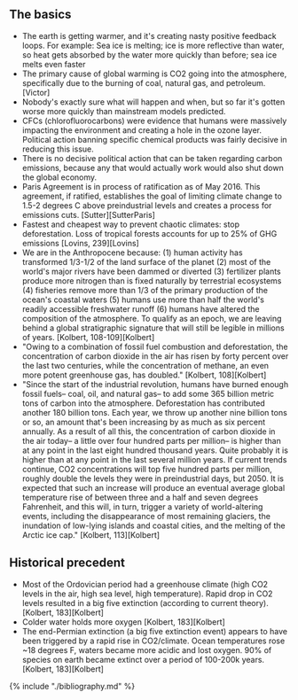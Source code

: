 ## The basics
* The earth is getting warmer, and it's creating nasty positive feedback loops. For example: Sea ice is melting; ice is more reflective than water, so heat gets absorbed by the water more quickly than before; sea ice melts even faster
* The primary cause of global warming is CO2 going into the atmosphere, specifically due to the burning of coal, natural gas, and petroleum. [Victor]
* Nobody's exactly sure what will happen and when, but so far it's gotten worse more quickly than mainstream models predicted.
* CFCs (chlorofluorocarbons) were evidence that humans were massively impacting the environment and creating a hole in the ozone layer. Political action banning specific chemical products was fairly decisive in reducing this issue.
* There is no decisive political action that can be taken regarding carbon emissions, because any that would actually work would also shut down the global economy.
* Paris Agreement is in process of ratification as of May 2016. This agreement, if ratified, establishes the goal of limiting climate change to 1.5-2 degrees C above preindustrial levels and creates a process for emissions cuts. [Sutter][SutterParis]
* Fastest and cheapest way to prevent chaotic climates: stop deforestation. Loss of tropical forests accounts for up to 25% of GHG emissions [Lovins, 239][Lovins]
* We are in the Anthropocene because: (1) human activity has transformed 1/3-1/2 of the land surface of the planet (2) most of the world's major rivers have been dammed or diverted (3) fertilizer plants produce more nitrogen than is fixed naturally by terrestrial ecosystems (4) fisheries remove more than 1/3 of the primary production of the ocean's coastal waters (5) humans use more than half the world's readily accessible freshwater runoff (6) humans have altered the composition of the atmosphere. To qualify as an epoch, we are leaving behind a global stratigraphic signature that will still be legible in millions of years. [Kolbert, 108-109][Kolbert]
* "Owing to a combination of fossil fuel combustion and deforestation, the concentration of carbon dioxide in the air has risen by forty percent over the last two centuries, while the concentration of methane, an even more potent greenhouse gas, has doubled." [Kolbert, 108][Kolbert]
* "Since the start of the industrial revolution, humans have burned enough fossil fuels– coal, oil, and natural gas– to add some 365 billion metric tons of carbon into the atmosphere. Deforestation has contributed another 180 billion tons. Each year, we throw up another nine billion tons or so, an amount that's been increasing by as much as six percent annually. As a result of all this, the concentration of carbon dioxide in the air today– a little over four hundred parts per million– is higher than at any point in the last eight hundred thousand years. Quite probably it is higher than at any point in the last several million years. If current trends continue, CO2 concentrations will top five hundred parts per million, roughly double the levels they were in preindustrial days, but 2050. It is expected that such an increase will produce an eventual average global temperature rise of between three and a half and seven degrees Fahrenheit, and this will, in turn, trigger a variety of world-altering events, including the disappearance of most remaining glaciers, the inundation of low-lying islands and coastal cities, and the melting of the Arctic ice cap." [Kolbert, 113][Kolbert]

## Historical precedent
* Most of the Ordovician period had a greenhouse climate (high CO2 levels in the air, high sea level, high temperature). Rapid drop in CO2 levels resulted in a big five extinction (according to current theory). [Kolbert, 183][Kolbert]
* Colder water holds more oxygen [Kolbert, 183][Kolbert]
* The end-Permian extinction (a big five extinction event) appears to have been triggered by a rapid rise in CO2/climate. Ocean temperatures rose ~18 degrees F, waters became more acidic and lost oxygen. 90% of species on earth became extinct over a period of 100-200k years. [Kolbert, 183][Kolbert]

{% include "./bibliography.md" %}
